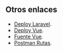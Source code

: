 ## Otros enlaces

- [Deploy Laravel](https://tienda-virtual-ric.herokuapp.com).
- [Deploy Vue](https://compassionate-wozniak-3ea2ff.netlify.app).
- [Fuente Vue](https://github.com/kernel503/api-producto).
- [Postman Rutas](https://www.getpostman.com/collections/4caa5a00533bf2ff10fd).
